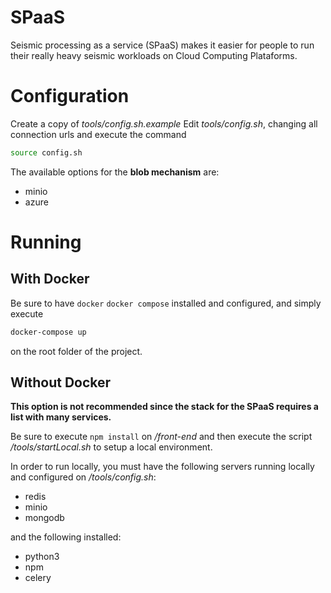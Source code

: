 # SPaaS

Seismic processing as a service (SPaaS) makes it easier for people to run their really heavy seismic workloads on Cloud Computing Plataforms.

# Configuration

Create a copy of *tools/config.sh.example* 
Edit *tools/config.sh*, changing all connection urls and execute the command

```sh
source config.sh
```

The available options for the **blob mechanism** are:

* minio
* azure

# Running

## With Docker

Be sure to have `docker` `docker compose` installed and configured, and simply execute 

```sh
docker-compose up
``` 

on the root folder of the project.

## Without Docker
**This option is not recommended since the stack for the SPaaS requires a list with many services.**

Be sure to execute `npm install` on */front-end* and then execute the script */tools/startLocal.sh* to setup a local environment.

In order to run locally, you must have the following servers running locally and configured on */tools/config.sh*:

* redis
* minio
* mongodb

and the following installed:

* python3
* npm
* celery